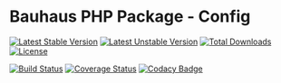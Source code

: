 # Bauhaus PHP Package - Config

[![Latest Stable Version](https://poser.pugx.org/bauhaus/config/v/stable?format=flat-square)](https://packagist.org/packages/bauhaus/config)
[![Latest Unstable Version](https://poser.pugx.org/bauhaus/config/v/unstable?format=flat-square)](https://packagist.org/packages/bauhaus/config)
[![Total Downloads](https://poser.pugx.org/bauhaus/config/downloads?format=flat-square)](https://packagist.org/packages/bauhaus/config)
[![License](https://poser.pugx.org/bauhaus/config/license?format=flat-square)](LICENSE)

[![Build Status](https://img.shields.io/travis/bauhausphp/package-config/master.svg?style=flat-square)](https://travis-ci.org/bauhausphp/package-config)
[![Coverage Status](https://img.shields.io/coveralls/bauhausphp/package-config/master.svg?style=flat-square)](https://coveralls.io/github/bauhausphp/package-config?branch=master)
[![Codacy Badge](https://img.shields.io/codacy/00bd52f0b8ba45bf927cc1e16859cc9b.svg?style=flat-square)](https://www.codacy.com/app/fefas/bauhausphp-package-config)
